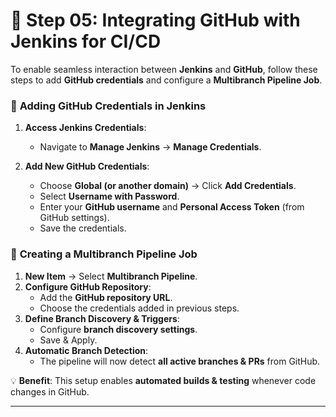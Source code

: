 # 🔗 Step 05: Integrating GitHub with Jenkins for CI/CD

To enable seamless interaction between **Jenkins** and **GitHub**, follow these steps to add **GitHub credentials** and configure a **Multibranch Pipeline Job**.

### 🔹 **Adding GitHub Credentials in Jenkins**

1. **Access Jenkins Credentials**:
   - Navigate to **Manage Jenkins** → **Manage Credentials**.

2. **Add New GitHub Credentials**:
   - Choose **Global (or another domain)** → Click **Add Credentials**.
   - Select **Username with Password**.
   - Enter your **GitHub username** and **Personal Access Token** (from GitHub settings).
   - Save the credentials.

### 🔹 **Creating a Multibranch Pipeline Job**

1. **New Item** → Select **Multibranch Pipeline**.
2. **Configure GitHub Repository**:
   - Add the **GitHub repository URL**.
   - Choose the credentials added in previous steps.
3. **Define Branch Discovery & Triggers**:
   - Configure **branch discovery settings**.
   - Save & Apply.
4. **Automatic Branch Detection**:
   - The pipeline will now detect **all active branches & PRs** from GitHub.

💡 **Benefit**: This setup enables **automated builds & testing** whenever code changes in GitHub.

---





